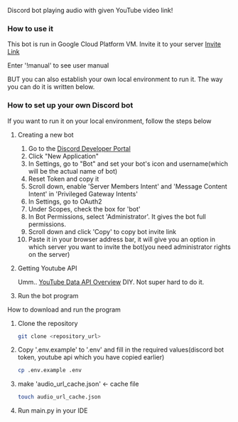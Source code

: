 Discord bot playing audio with given YouTube video link!

### How to use it
This bot is run in Google Cloud Platform VM.
Invite it to your server [Invite Link](https://discord.com/oauth2/authorize?client_id=1286312263631769620&permissions=35184375252992&integration_type=0&scope=bot)
 
Enter '!manual' to see user manual
 
BUT you can also establish your own local environment to run it. The way you can do it is written below.
 
### How to set up your own Discord bot

If you want to run it on your local environment, follow the steps below
1. Creating a new bot
 
    1. Go to the [Discord Developer Portal](https://discord.com/developers/applications/)
    2. Click "New Application"
    3. In Settings, go to "Bot" and set your bot's icon and username(which will be the actual name of bot)
    4. Reset Token and copy it
    5. Scroll down, enable 'Server Members Intent' and 'Message Content Intent' in 'Privileged Gateway Intents'
    6. In Settings, go to OAuth2
    7. Under Scopes, check the box for 'bot'
    8. In Bot Permissions, select 'Administrator'. It gives the bot full permissions.
    9. Scroll down and click 'Copy' to copy bot invite link
    10. Paste it in your browser address bar, it will give you an option in which server you want to invite the bot(you need administrator rights on the server)

2) Getting Youtube API
    
    Umm.. [YouTube Data API Overview](https://developers.google.com/youtube/v3/getting-started) DIY. Not super hard to do it.

3) Run the bot program

How to download and run the program
1. Clone the repository
    ```bash
    git clone <repository_url>
2. Copy '.env.example' to '.env' and fill in the required values(discord bot token, youtube api which you have copied earlier)
    ```bash
    cp .env.example .env
3. make 'audio_url_cache.json' <- cache file
    ```bash
    touch audio_url_cache.json
3. Run main.py in your IDE